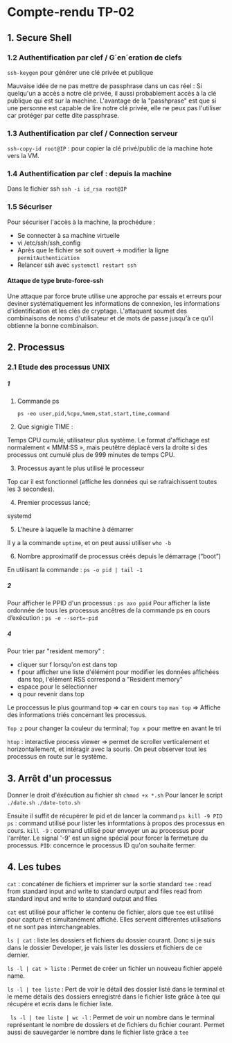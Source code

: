 # Compte-rendu TP-02

## 1. Secure Shell

### 1.2 Authentification par clef / G´en´eration de clefs

`ssh-keygen` pour générer une clé privée et publique

Mauvaise idée de ne pas mettre de passphrase dans un cas réel :
Si quelqu'un a accès a notre clé privée, il aussi probablement accès à la clé publique qui est sur la machine.
L'avantage de la "passhprase" est que si une personne est capable de lire notre clé privée, elle ne peux pas l'utiliser car protéger par cette dite passphrase.

### 1.3 Authentification par clef / Connection serveur

`ssh-copy-id root@IP` : pour copier la clé privé/public de la machine hote vers la VM.

### 1.4 Authentification par clef : depuis la machine

Dans le fichier ssh
`ssh -i id_rsa root@IP`

### 1.5 Sécuriser

Pour sécuriser l'accès à la machine, la prochédure :

- Se connecter à sa machine virtuelle
- vi /etc/ssh/ssh_config
- Après que le fichier se soit ouvert -> modifier la ligne `permitAuthentication`
- Relancer ssh avec `systemctl restart ssh`

#### Attaque de type brute-force-ssh

Une attaque par force brute utilise une approche par essais et erreurs pour deviner systématiquement les informations de connexion, les informations d'identification et les clés de cryptage. L'attaquant soumet des combinaisons de noms d'utilisateur et de mots de passe jusqu'à ce qu'il obtienne la bonne combinaison.

## 2. Processus

### 2.1 Etude des processus UNIX

##### 1

1. Commande ps

   `ps -eo user,pid,%cpu,%mem,stat,start,time,command`

2. Que signigie TIME :

Temps CPU cumulé, utilisateur plus système. Le format d'affichage est normalement « MMM:SS », mais peutêtre déplacé vers la droite si des processus ont cumulé plus de 999 minutes de temps CPU.

3. Processus ayant le plus utilisé le processeur

Top car il est fonctionnel (affiche les données qui se rafraichissent toutes les 3 secondes).

4. Premier processus lancé;

systemd

5. L'heure à laquelle la machine à démarrer

Il y a la commande `uptime`, et on peut aussi utiliser `who -b`

6. Nombre approximatif de processus créés depuis le démarrage (“boot”)

En utilisant la commande : `ps -o pid | tail -1`

##### 2

Pour afficher le PPID d'un processus : `ps axo ppid`
Pour afficher la liste ordonnée de tous les processus ancêtres de la commande ps en cours d’exécution : `ps -e --sort=-pid`

##### 4

Pour trier par "resident memory" :

- cliquer sur f lorsqu'on est dans top
- f pour afficher une liste d'élémént pour modifier les données affichées dans top, l'élément RSS correspond a "Resident memory"
- espace pour le sélectionner
- q pour revenir dans top

Le proccessus le plus gourmand top => car en cours `top`
`man top` => Affiche des informations triés concernant les processus.

`Top z` pour changer la couleur du terminal;
`Top x` pour mettre en avant le tri

`htop` : interactive process viewer => permet de scroller verticalement et horizontallement, et intéragir avec la souris. On peut observer tout les processus en route sur le système.

## 3. Arrêt d'un processus

Donner le droit d'éxécution au fichier sh
`chmod +x *.sh`
Pour lancer le script
`./date.sh`
`./date-toto.sh`

Ensuite il suffit de récupérer le pid et de lancer la command
`ps kill -9 PID`
`ps` : command utilisé pour lister les informtations à propos des processus en cours.
`kill -9` : command utilisé pour envoyer un au processus pour l'arrêter. Le signal '-9' est un signe spécial pour forcer la fermeture du processus.
`PID`: concernce le processus ID qu'on souhaite fermer.

## 4. Les tubes

`cat` : concaténer de fichiers et imprimer sur la sortie standard
`tee` : read from standard input and write to standard output and files read from standard input and write to standard output and files

`cat` est utilisé pour afficher le contenu de fichier, alors que `tee` est utilisé pour capturé et simultanément affiché. Elles servent différentes utilisations et ne sont pas interchangeables.

`ls | cat` : liste les dossiers et fichiers du dossier courant. Donc si je suis dans le dossier Developer, je vais lister les dossiers et fichiers de ce dernier.

`ls -l | cat > liste` : Permet de créer un fichier un nouveau fichier appelé name.

`ls -l | tee liste` : Pert de voir le détail des dossier listé dans le terminal et le meme détails des dossiers enregistré dans le fichier liste grâce à tee qui récupére et ecris dans le fichier liste.

` ls -l | tee liste | wc -l` : Permet de voir un nombre dans le terminal représentant le nombre de dossiers et de fichiers du fichier courant.
Permet aussi de sauvegarder le nombre dans le fichier liste grâce a `tee`
